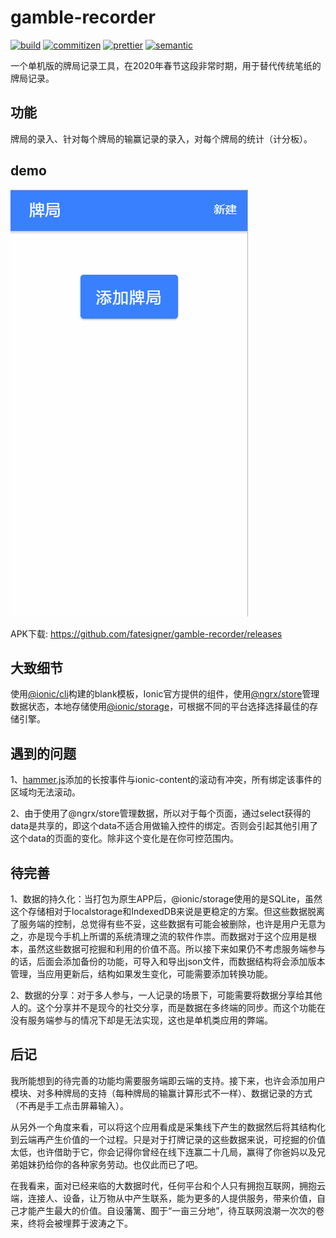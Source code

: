 # gamble-recorder

[![build][travis-image]][travis-url]
[![commitizen][commitizen-image]][commitizen-url]
[![prettier][prettier-image]][prettier-url]
[![semantic][semantic-image]][semantic-url]

[travis-image]: https://travis-ci.com/fatesigner/gamble-recorder.svg?color=green&token=i21P7stb8bZPNjZakvsi&branch=master
[travis-url]: https://travis-ci.com/fatesigner/gamble-recorder
[commitizen-image]: https://img.shields.io/badge/commitizen-friendly-green.svg
[commitizen-url]: http://commitizen.github.io/cz-cli/
[prettier-image]: https://img.shields.io/badge/styled_with-prettier-ff69b4.svg?logo=prettier
[prettier-url]: https://github.com/prettier/prettier
[license-image]: https://img.shields.io/badge/License-MIT-green.svg?style=social
[license-url]: https://opensource.org/licenses/MIT
[semantic-image]: https://img.shields.io/badge/%20%20%F0%9F%93%A6%F0%9F%9A%80-semantic--release-e10079.svg?style=flat-square
[semantic-url]: https://opensource.org/licenses/MIT

一个单机版的牌局记录工具，在2020年春节这段非常时期，用于替代传统笔纸的牌局记录。

## 功能
牌局的录入、针对每个牌局的输赢记录的录入，对每个牌局的统计（计分板）。

## demo

![](docs/images/demo.gif)

APK下载:  https://github.com/fatesigner/gamble-recorder/releases

## 大致细节
使用[@ionic/cli](https://ionicframework.com/docs/cli/)构建的blank模板，Ionic官方提供的组件，使用[@ngrx/store](https://github.com/ngrx/platform)管理数据状态，本地存储使用[@ionic/storage](https://github.com/ionic-team/ionic-storage)，可根据不同的平台选择选择最佳的存储引擎。

## 遇到的问题
1、[hammer.js](http://hammerjs.github.io/getting-started/)添加的长按事件与ionic-content的滚动有冲突，所有绑定该事件的区域均无法滚动。

2、由于使用了@ngrx/store管理数据，所以对于每个页面，通过select获得的data是共享的，即这个data不适合用做输入控件的绑定。否则会引起其他引用了这个data的页面的变化。除非这个变化是在你可控范围内。

## 待完善
1、数据的持久化：当打包为原生APP后，@ionic/storage使用的是SQLite，虽然这个存储相对于localstorage和IndexedDB来说是更稳定的方案。但这些数据脱离了服务端的控制，总觉得有些不妥，这些数据有可能会被删除，也许是用户无意为之，亦是现今手机上所谓的系统清理之流的软件作祟。而数据对于这个应用是根本，虽然这些数据可挖掘和利用的价值不高。所以接下来如果仍不考虑服务端参与的话，后面会添加备份的功能，可导入和导出json文件，而数据结构将会添加版本管理，当应用更新后，结构如果发生变化，可能需要添加转换功能。

2、数据的分享：对于多人参与，一人记录的场景下，可能需要将数据分享给其他人的。这个分享并不是现今的社交分享，而是数据在多终端的同步。而这个功能在没有服务端参与的情况下却是无法实现，这也是单机类应用的弊端。


## 后记
我所能想到的待完善的功能均需要服务端即云端的支持。接下来，也许会添加用户模块、对多种牌局的支持（每种牌局的输赢计算形式不一样）、数据记录的方式（不再是手工点击屏幕输入）。

从另外一个角度来看，可以将这个应用看成是采集线下产生的数据然后将其结构化到云端再产生价值的一个过程。只是对于打牌记录的这些数据来说，可挖掘的价值太低，也许借助于它，你会记得你曾经在线下连赢二十几局，赢得了你爸妈以及兄弟姐妹扔给你的各种家务劳动。也仅此而已了吧。

在我看来，面对已经来临的大数据时代，任何平台和个人只有拥抱互联网，拥抱云端，连接人、设备，让万物从中产生联系，能为更多的人提供服务，带来价值，自己才能产生最大的价值。自设藩篱、囿于“一亩三分地”，待互联网浪潮一次次的卷来，终将会被埋葬于波涛之下。
